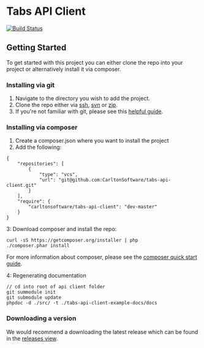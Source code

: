 # Tabs API Client

[![Build Status](http://api-dev.nocc.co.uk:8080/buildStatus/icon?job=tabs-api-client)](http://api-dev.nocc.co.uk:8080/job/tabs-api-client/)

## Getting Started
To get started with this project you can either clone the repo into your project or alternatively install it via composer.

### Installing via git
1. Navigate to the directory you wish to add the project.
2. Clone the repo either via [ssh](git@github.com:CarltonSoftware/tabs-api-client.git), [svn](https://github.com/CarltonSoftware/tabs-api-client) or [zip](https://github.com/CarltonSoftware/tabs-api-client/archive/master.zip).
3. If you're not familiar with git, please see this [helpful guide](http://git-scm.com/book/en/Getting-Started-Git-Basics).

### Installing via composer
1. Create a composer.json where you want to install the project
2. Add the following:

```
{
	"repositories": [
		{
			"type": "vcs",
			"url": "git@github.com:CarltonSoftware/tabs-api-client.git"
		}
	],
	"require": {
		"carltonsoftware/tabs-api-client": "dev-master"	
	}
}
```
3: Download composer and install the repo:

```
curl -sS https://getcomposer.org/installer | php
./composer.phar install
```

For more information about composer, please see the [composer quick start guide](https://getcomposer.org/doc/00-intro.md).

4: Regenerating documentation

```
// cd into root of api client folder
git summodule init
git submodule update
phpdoc -d ./src/ -t ./tabs-api-client-example-docs/docs
```

### Downloading a version
We would recommend a downloading the latest release which can be found in the [releases view](https://github.com/CarltonSoftware/tabs-api-client/releases).
